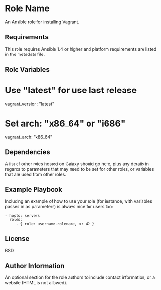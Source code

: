 Role Name
=========

An Ansible role for installing Vagrant.

Requirements
------------

This role requires Ansible 1.4 or higher and platform requirements are listed in the metadata file.

Role Variables
--------------

# Use "latest" for use last release
vagrant_version: "latest"

# Set arch: "x86_64" or "i686"
vagrant_arch: "x86_64"

Dependencies
------------

A list of other roles hosted on Galaxy should go here, plus any details in regards to parameters that may need to be set for other roles, or variables that are used from other roles.

Example Playbook
----------------

Including an example of how to use your role (for instance, with variables passed in as parameters) is always nice for users too:

    - hosts: servers
      roles:
         - { role: username.rolename, x: 42 }

License
-------

BSD

Author Information
------------------

An optional section for the role authors to include contact information, or a website (HTML is not allowed).
